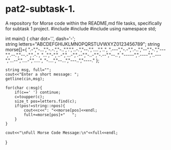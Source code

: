 # pat2-subtask-1.
A repository for Morse code within the README,md file tasks, specifically for subtask 1 project.
#include <iostream>
#include <string>
#include <cctype>
using namespace std;

int main() {
    char dot='.', dash='-';   
    string letters="ABCDEFGHIJKLMNOPQRSTUVWXYZ0123456789";
    string morse[]={
        ".-","-...","-.-.","-..",".","..-.","--.","....","..",
        ".---","-.-",".-..","--","-.","---",".--.","--.-",".-.",
        "...","-","..-","...-",".--","-..-","-.--","--..",
        "-----",".----","..---","...--","....-",".....",
        "-....","--...","---..","----."
    };

    string msg, full="";
    cout<<"Enter a short message: ";
    getline(cin,msg);

    for(char c:msg){
        if(c==' ') continue;
        c=toupper(c);
        size_t pos=letters.find(c);
        if(pos!=string::npos){
            cout<<c<<": "<<morse[pos]<<endl;
            full+=morse[pos]+"   ";
        }
    }

    cout<<"\nFull Morse Code Message:\n"<<full<<endl;
}
